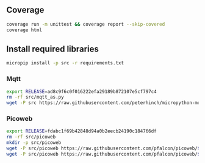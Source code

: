 ## Coverage
```sh
coverage run -m unittest && coverage report --skip-covered
coverage html
```

## Install required libraries

```sh
micropip install -p src -r requirements.txt
```

### Mqtt
```sh
export RELEASE=ad8c9f6c0f016222efa29189b872107e5cf797c4
rm -rf src/mqtt_as.py
wget -P src https://raw.githubusercontent.com/peterhinch/micropython-mqtt/$RELEASE/mqtt_as/mqtt_as.py
```

### Picoweb
```sh
export RELEASE=fdabc1f69b42848d94a0b2eecb24190c184766df
rm -rf src/picoweb
mkdir -p src/picoweb
wget -P src/picoweb https://raw.githubusercontent.com/pfalcon/picoweb/$RELEASE/picoweb/__init__.py
wget -P src/picoweb https://raw.githubusercontent.com/pfalcon/picoweb/$RELEASE/picoweb/utils.py
```

